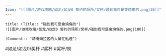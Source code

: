 ```yaml
---
Icon: "![[图片/游戏攻略/如龙/如龙0 誓约的场所/奖杯/碰到我可是會燒傷的.png|30]]"
---
```

```ad-common-bronze-trophy
title: (Title:: "碰到我可是會燒傷的")
![[图片/游戏攻略/如龙/如龙0 誓约的场所/奖杯/碰到我可是會燒傷的.png|100]]

(Comment:: "請街頭拉客的人幫忙點煙")
```

#如龙/如龙0/奖杯 #奖杯 #奖杯/铜
